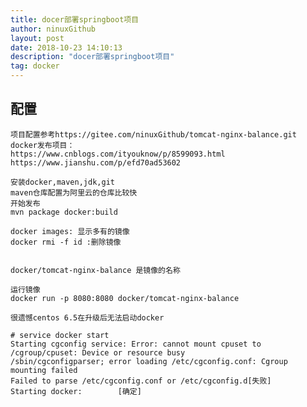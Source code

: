 ```yaml
---
title: docer部署springboot项目
author: ninuxGithub
layout: post
date: 2018-10-23 14:10:13
description: "docer部署springboot项目"
tag: docker
---
```

  
## 配置
    项目配置参考https://gitee.com/ninuxGithub/tomcat-nginx-balance.git
    docker发布项目：
    https://www.cnblogs.com/ityouknow/p/8599093.html 
    https://www.jianshu.com/p/efd70ad53602
    
    安装docker,maven,jdk,git 
    maven仓库配置为阿里云的仓库比较快
    开始发布
    mvn package docker:build
    
    docker images: 显示多有的镜像
    docker rmi -f id :删除镜像
    
    
    docker/tomcat-nginx-balance 是镜像的名称
    
    运行镜像
    docker run -p 8080:8080 docker/tomcat-nginx-balance
    
    很遗憾centos 6.5在升级后无法启动docker
    
    # service docker start
    Starting cgconfig service: Error: cannot mount cpuset to /cgroup/cpuset: Device or resource busy
    /sbin/cgconfigparser; error loading /etc/cgconfig.conf: Cgroup mounting failed
    Failed to parse /etc/cgconfig.conf or /etc/cgconfig.d[失败]
    Starting docker:        [确定]
    
    
    
    
    
    
    
    
    
    
    
    
    
    